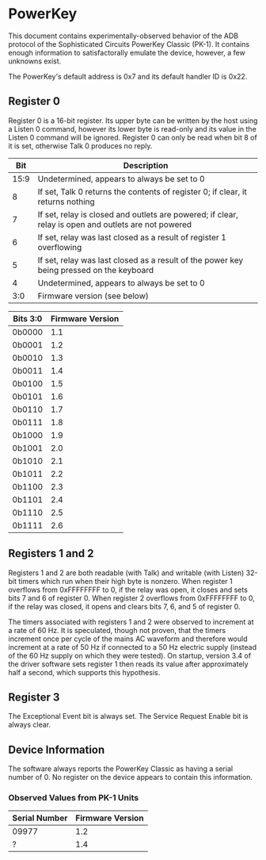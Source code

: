 # PowerKey

This document contains experimentally-observed behavior of the ADB protocol of the Sophisticated Circuits PowerKey Classic (PK-1). It contains enough information to satisfactorally emulate the device, however, a few unknowns exist.

The PowerKey's default address is 0x7 and its default handler ID is 0x22.


## Register 0

Register 0 is a 16-bit register.  Its upper byte can be written by the host using a Listen 0 command, however its lower byte is read-only and its value in the Listen 0 command will be ignored.  Register 0 can only be read when bit 8 of it is set, otherwise Talk 0 produces no reply.

| Bit  | Description                                                                                          |
| ---- | ---------------------------------------------------------------------------------------------------- |
| 15:9 | Undetermined, appears to always be set to 0                                                          |
| 8    | If set, Talk 0 returns the contents of register 0; if clear, it returns nothing                      |
| 7    | If set, relay is closed and outlets are powered; if clear, relay is open and outlets are not powered |
| 6    | If set, relay was last closed as a result of register 1 overflowing                                  |
| 5    | If set, relay was last closed as a result of the power key being pressed on the keyboard             |
| 4    | Undetermined, appears to always be set to 0                                                          |
| 3:0  | Firmware version (see below)                                                                         |

| Bits 3:0 | Firmware Version |
| -------- | ---------------- |
| 0b0000   | 1.1              |
| 0b0001   | 1.2              |
| 0b0010   | 1.3              |
| 0b0011   | 1.4              |
| 0b0100   | 1.5              |
| 0b0101   | 1.6              |
| 0b0110   | 1.7              |
| 0b0111   | 1.8              |
| 0b1000   | 1.9              |
| 0b1001   | 2.0              |
| 0b1010   | 2.1              |
| 0b1011   | 2.2              |
| 0b1100   | 2.3              |
| 0b1101   | 2.4              |
| 0b1110   | 2.5              |
| 0b1111   | 2.6              |


## Registers 1 and 2

Registers 1 and 2 are both readable (with Talk) and writable (with Listen) 32-bit timers which run when their high byte is nonzero.  When register 1 overflows from 0xFFFFFFFF to 0, if the relay was open, it closes and sets bits 7 and 6 of register 0.  When register 2 overflows from 0xFFFFFFFF to 0, if the relay was closed, it opens and clears bits 7, 6, and 5 of register 0.

The timers associated with registers 1 and 2 were observed to increment at a rate of 60 Hz.  It is speculated, though not proven, that the timers increment once per cycle of the mains AC waveform and therefore would increment at a rate of 50 Hz if connected to a 50 Hz electric supply (instead of the 60 Hz supply on which they were tested).  On startup, version 3.4 of the driver software sets register 1 then reads its value after approximately half a second, which supports this hypothesis.


## Register 3

The Exceptional Event bit is always set.  The Service Request Enable bit is always clear.


## Device Information

The software always reports the PowerKey Classic as having a serial number of 0.  No register on the device appears to contain this information.


### Observed Values from PK-1 Units

| Serial Number | Firmware Version |
| ------------- | ---------------- |
| 09977         | 1.2              |
| ?             | 1.4              |
